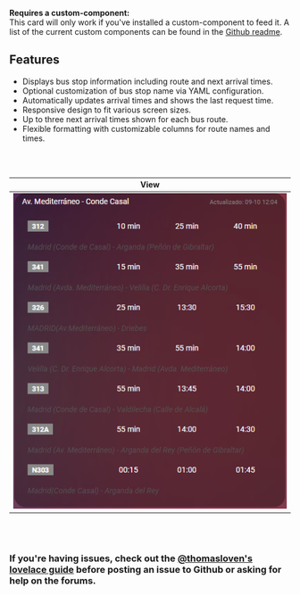 **Requires a custom-component:**<br/>
This card will only work if you've installed a custom-component to feed it. A list of the current custom components can be found in the [Github readme](https://github.com/joeltoumi/bus-stop-card).


## Features
* Displays bus stop information including route and next arrival times.
* Optional customization of bus stop name via YAML configuration.
* Automatically updates arrival times and shows the last request time.
* Responsive design to fit various screen sizes.
* Up to three next arrival times shown for each bus route.
* Flexible formatting with customizable columns for route names and times.

<br/><br/>

| View                                                                               | 
|------------------------------------------------------------------------------------| 
| ![image](https://github.com/joeltoumi/bus-stop-card/blob/master/card.png?raw=true) | 



<br/><br/>
### If you're having issues, check out the [@thomasloven's lovelace guide](https://github.com/thomasloven/hass-config/wiki/Lovelace-Plugins) before posting an issue to Github or asking for help on the forums.